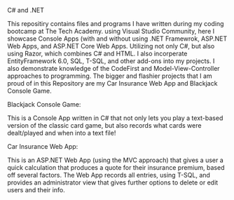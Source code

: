 C# and .NET

  This repositiry contains files and programs I have written during my coding bootcamp at The Tech Academy. using Visual Studio Community, here I showcase Console Apps (with and without using .NET Framewrok, ASP.NET Web Apps, and ASP.NET Core Web Apps. Utilizing not only C#, but also using Razor, which combines C# and HTML. I also incorperate EntityFramework 6.0, SQL, T-SQL, and other add-ons into my projects. I also demonstrate knowledge of the CodeFirst and Model-View-Controller approaches to programming. The bigger and flashier projects that I am proud of in this Repository are my Car Insurance Web App and Blackjack Console Game.

Blackjack Console Game:

  This is a Console App written in C# that not only lets you play a text-based version of the classic card game, but also records what cards were dealt/played and when into a text file!

Car Insurance Web App:

  This is an ASP.NET Web App (using the MVC approach) that gives a user a quick calculation that produces a quote for their insurance premium, based off several factors. The Web App records all entries, using T-SQL, and provides an administrator view that gives further options to delete or edit users and their info.

